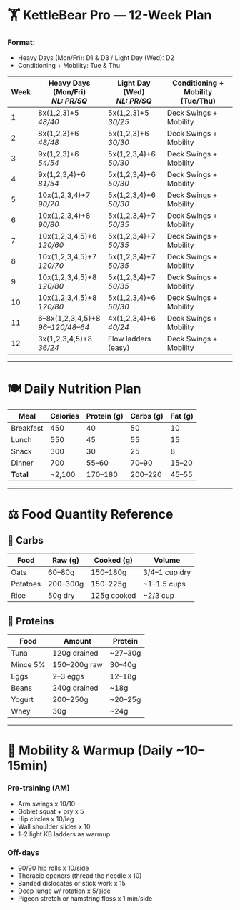 # 🏋️ KettleBear Pro — 12-Week Plan

### Format:
- Heavy Days (Mon/Fri): D1 & D3 / Light Day (Wed): D2
- Conditioning + Mobility: Tue & Thu

| Week | Heavy Days (Mon/Fri)<br>_NL: PR/SQ_       | Light Day (Wed)<br>_NL: PR/SQ_     | Conditioning + Mobility (Tue/Thu)             |
|------|-------------------------------------------|------------------------------------|--------------------------|
| 1    | 8x(1,2,3)+5  <br>_48/40_                  | 5x(1,2,3)+5  <br>_30/25_           | Deck Swings + Mobility   |
| 2    | 8x(1,2,3)+6  <br>_48/48_                  | 5x(1,2,3)+6  <br>_30/30_           | Deck Swings + Mobility   |
| 3    | 9x(1,2,3)+6  <br>_54/54_                  | 5x(1,2,3,4)+6  <br>_50/30_         | Deck Swings + Mobility   |
| 4    | 9x(1,2,3,4)+6  <br>_81/54_                | 5x(1,2,3,4)+6  <br>_50/30_         | Deck Swings + Mobility   |
| 5    | 10x(1,2,3,4)+7  <br>_90/70_               | 5x(1,2,3,4)+6  <br>_50/30_         | Deck Swings + Mobility   |
| 6    | 10x(1,2,3,4)+8  <br>_90/80_               | 5x(1,2,3,4)+7  <br>_50/35_         | Deck Swings + Mobility   |
| 7    | 10x(1,2,3,4,5)+6  <br>_120/60_            | 5x(1,2,3,4)+7  <br>_50/35_         | Deck Swings + Mobility   |
| 8    | 10x(1,2,3,4,5)+7  <br>_120/70_            | 5x(1,2,3,4)+7  <br>_50/35_         | Deck Swings + Mobility   |
| 9    | 10x(1,2,3,4,5)+8  <br>_120/80_            | 5x(1,2,3,4)+7  <br>_50/35_         | Deck Swings + Mobility   |
| 10   | 10x(1,2,3,4,5)+8  <br>_120/80_            | 5x(1,2,3,4)+6  <br>_50/30_         | Deck Swings + Mobility   |
| 11   | 6–8x(1,2,3,4,5)+8  <br>_96–120/48–64_     | 4x(1,2,3,4)+6  <br>_40/24_         | Deck Swings + Mobility   |
| 12   | 3x(1,2,3,4,5)+8  <br>_36/24_              | Flow ladders (easy)                | Deck Swings + Mobility   |

---

# 🍽️ Daily Nutrition Plan

| Meal       | Calories | Protein (g) | Carbs (g) | Fat (g) |
|------------|----------|-------------|-----------|---------|
| Breakfast  | 450      | 40          | 50        | 10      |
| Lunch      | 550      | 45          | 55        | 15      |
| Snack      | 300      | 30          | 25        | 8       |
| Dinner     | 700      | 55–60       | 70–90     | 15–20   |
| **Total**  | ~2,100   | 170–180     | 200–220   | 45–55   |

---

# ⚖️ Food Quantity Reference

## 🥣 Carbs

| Food        | Raw (g) | Cooked (g) | Volume     |
|-------------|---------|------------|------------|
| Oats        | 60–80g  | 150–180g   | 3/4–1 cup dry |
| Potatoes    | 200–300g| 150–225g   | ~1–1.5 cups |
| Rice        | 50g dry | 125g cooked| ~2/3 cup    |

## 🥩 Proteins

| Food        | Amount      | Protein |
|-------------|-------------|---------|
| Tuna        | 120g drained| ~27–30g |
| Mince 5%    | 150–200g raw| 30–40g  |
| Eggs        | 2–3 eggs    | 12–18g  |
| Beans       | 240g drained| ~18g    |
| Yogurt      | 200–250g    | ~20–25g |
| Whey        | 30g         | ~24g    |

---

# 🧘 Mobility & Warmup (Daily ~10–15min)

### Pre-training (AM)
- Arm swings x 10/10
- Goblet squat + pry x 5
- Hip circles x 10/leg
- Wall shoulder slides x 10
- 1–2 light KB ladders as warmup

### Off-days
- 90/90 hip rolls x 10/side
- Thoracic openers (thread the needle x 10)
- Banded dislocates or stick work x 15
- Deep lunge w/ rotation x 5/side
- Pigeon stretch or hamstring floss x 1 min/side

